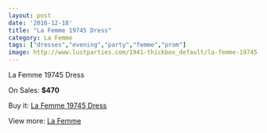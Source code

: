 ```yaml
---
layout: post
date: '2016-12-18'
title: "La Femme 19745 Dress"
category: La Femme
tags: ["dresses","evening","party","femme","prom"]
image: http://www.lustparties.com/1941-thickbox_default/la-femme-19745-dress.jpg
---
```

La Femme 19745 Dress

On Sales: **$470**
<a href="https://www.lustparties.com/en/la-femme/618-la-femme-19745-dress.html"><amp-img layout="responsive" width="600" height="600" src="//www.lustparties.com/1941-thickbox_default/la-femme-19745-dress.jpg" alt="La Femme 19745 Dress 0" /></a>
<a href="https://www.lustparties.com/en/la-femme/618-la-femme-19745-dress.html"><amp-img layout="responsive" width="600" height="600" src="//www.lustparties.com/1944-thickbox_default/la-femme-19745-dress.jpg" alt="La Femme 19745 Dress 1" /></a>
<a href="https://www.lustparties.com/en/la-femme/618-la-femme-19745-dress.html"><amp-img layout="responsive" width="600" height="600" src="//www.lustparties.com/1943-thickbox_default/la-femme-19745-dress.jpg" alt="La Femme 19745 Dress 2" /></a>
<a href="https://www.lustparties.com/en/la-femme/618-la-femme-19745-dress.html"><amp-img layout="responsive" width="600" height="600" src="//www.lustparties.com/1942-thickbox_default/la-femme-19745-dress.jpg" alt="La Femme 19745 Dress 3" /></a>

Buy it: [La Femme 19745 Dress](https://www.lustparties.com/en/la-femme/618-la-femme-19745-dress.html "La Femme 19745 Dress")

View more: [La Femme](https://www.lustparties.com/en/4-la-femme "La Femme")